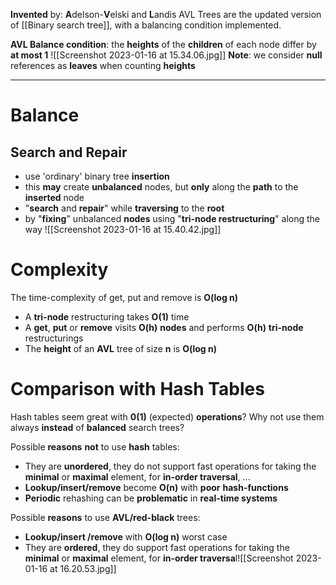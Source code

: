 **Invented** by: **A**delson-**V**elski and **L**andis
AVL Trees are the updated version of [[Binary search tree]], with a balancing condition implemented. 

**AVL Balance condition**: the **heights** of the **children** of each node differ by **at most 1**
![[Screenshot 2023-01-16 at 15.34.06.jpg]]
**Note**: we consider **null** references as **leaves** when counting **heights**
___

# Balance
## Search and Repair
-   ﻿﻿use 'ordinary' binary tree **insertion**
-   ﻿﻿this **may** create **unbalanced** nodes, but **only** along the **path** to the **inserted** node  
-    "**search** and **repair**" while **traversing** to the **root**
-   ﻿﻿by "**fixing**" unbalanced **nodes** using "**tri-node restructuring**" along the way
![[Screenshot 2023-01-16 at 15.40.42.jpg]]
# Complexity
The time-complexity of get, put and remove is **O(log n)**
-   ﻿﻿A **tri-node** restructuring takes **O(1)** time
-   ﻿﻿A **get**, **put** or **remove** visits **O(h)** **nodes** and performs **O(h)** **tri-node** restructurings
-   ﻿﻿The **height** of an **AVL** tree of size **n** is **O(log n)**

# Comparison with Hash Tables

Hash tables seem great with **0(1)** (expected) **operations**? Why not use them
always **instead** of **balanced** search trees?

Possible **reasons** **not** to use **hash** tables:
-   ﻿﻿They are **unordered**, they do not support fast operations for taking the **minimal** or **maximal** element, for **in-order traversal**, ...
-   ﻿﻿**Lookup/insert/remove** become **O(n)** with **poor** **hash-functions**
-   ﻿﻿**Periodic** rehashing can be **problematic** in **real-time systems**

Possible **reasons** to use **AVL/red-black** trees:
-   ﻿﻿**Lookup/insert /remove** with **O(log n)** worst case
-   ﻿﻿They are **ordered**, they do support fast operations for taking the **minimal** or **maximal** element, for **in-order traversa**l![[Screenshot 2023-01-16 at 16.20.53.jpg]]